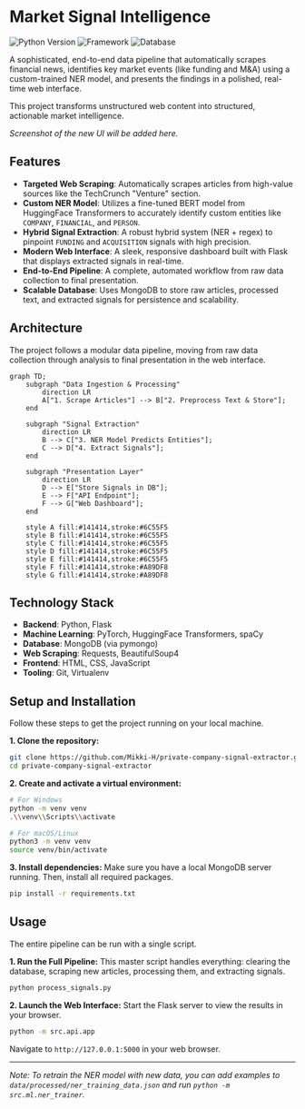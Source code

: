 # Market Signal Intelligence

![Python Version](https://img.shields.io/badge/python-3.11-blue.svg?style=for-the-badge)
![Framework](https://img.shields.io/badge/framework-Flask-black?style=for-the-badge)
![Database](https://img.shields.io/badge/database-MongoDB-green?style=for-the-badge)

A sophisticated, end-to-end data pipeline that automatically scrapes financial news, identifies key market events (like funding and M&A) using a custom-trained NER model, and presents the findings in a polished, real-time web interface.

This project transforms unstructured web content into structured, actionable market intelligence.

_Screenshot of the new UI will be added here._

## Features

- **Targeted Web Scraping**: Automatically scrapes articles from high-value sources like the TechCrunch "Venture" section.
- **Custom NER Model**: Utilizes a fine-tuned BERT model from HuggingFace Transformers to accurately identify custom entities like `COMPANY`, `FINANCIAL`, and `PERSON`.
- **Hybrid Signal Extraction**: A robust hybrid system (NER + regex) to pinpoint `FUNDING` and `ACQUISITION` signals with high precision.
- **Modern Web Interface**: A sleek, responsive dashboard built with Flask that displays extracted signals in real-time.
- **End-to-End Pipeline**: A complete, automated workflow from raw data collection to final presentation.
- **Scalable Database**: Uses MongoDB to store raw articles, processed text, and extracted signals for persistence and scalability.

## Architecture

The project follows a modular data pipeline, moving from raw data collection through analysis to final presentation in the web interface.

```mermaid
graph TD;
    subgraph "Data Ingestion & Processing"
        direction LR
        A["1. Scrape Articles"] --> B["2. Preprocess Text & Store"];
    end
    
    subgraph "Signal Extraction"
        direction LR
        B --> C["3. NER Model Predicts Entities"];
        C --> D["4. Extract Signals"];
    end

    subgraph "Presentation Layer"
        direction LR
        D --> E["Store Signals in DB"];
        E --> F["API Endpoint"];
        F --> G["Web Dashboard"];
    end

    style A fill:#141414,stroke:#6C55F5
    style B fill:#141414,stroke:#6C55F5
    style C fill:#141414,stroke:#6C55F5
    style D fill:#141414,stroke:#6C55F5
    style E fill:#141414,stroke:#6C55F5
    style F fill:#141414,stroke:#A89DF8
    style G fill:#141414,stroke:#A89DF8
```

## Technology Stack

- **Backend**: Python, Flask
- **Machine Learning**: PyTorch, HuggingFace Transformers, spaCy
- **Database**: MongoDB (via pymongo)
- **Web Scraping**: Requests, BeautifulSoup4
- **Frontend**: HTML, CSS, JavaScript
- **Tooling**: Git, Virtualenv

## Setup and Installation

Follow these steps to get the project running on your local machine.

**1. Clone the repository:**
```bash
git clone https://github.com/Mikki-H/private-company-signal-extractor.git
cd private-company-signal-extractor
```

**2. Create and activate a virtual environment:**
```bash
# For Windows
python -m venv venv
.\\venv\\Scripts\\activate

# For macOS/Linux
python3 -m venv venv
source venv/bin/activate
```

**3. Install dependencies:**
Make sure you have a local MongoDB server running. Then, install all required packages.
```bash
pip install -r requirements.txt
```

## Usage

The entire pipeline can be run with a single script.

**1. Run the Full Pipeline:**
This master script handles everything: clearing the database, scraping new articles, processing them, and extracting signals.
```bash
python process_signals.py
```

**2. Launch the Web Interface:**
Start the Flask server to view the results in your browser.
```bash
python -m src.api.app
```
Navigate to `http://127.0.0.1:5000` in your web browser.

---
*Note: To retrain the NER model with new data, you can add examples to `data/processed/ner_training_data.json` and run `python -m src.ml.ner_trainer`.* 
